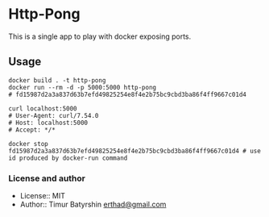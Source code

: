 # Http-Pong

This is a single app to play with docker exposing ports.

## Usage

```
docker build . -t http-pong
docker run --rm -d -p 5000:5000 http-pong
# fd15987d2a3a837d63b7efd49825254e8f4e2b75bc9cbd3ba86f4ff9667c01d4

curl localhost:5000
# User-Agent: curl/7.54.0
# Host: localhost:5000
# Accept: */*

docker stop fd15987d2a3a837d63b7efd49825254e8f4e2b75bc9cbd3ba86f4ff9667c01d4 # use id produced by docker-run command
```

### License and author
* License:: MIT
* Author:: Timur Batyrshin <erthad@gmail.com>
